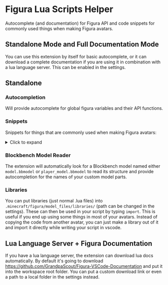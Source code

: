 # Figura Lua Scripts Helper

Autocomplete (and documentation) for Figura API and code snippets for commonly used things when making Figura avatars.

## Standalone Mode and Full Documentation Mode

You can use this extension by itself for basic autocomplete, or it can download a complete documentation if you are using it in combination with a lua language server. This can be enabled in the settings.

## Standalone

### Autocompletion

Will provide autocomplete for global figura variables and their API functions.

### Snippets

Snippets for things that are commonly used when making Figura avatars:

<details>
<summary>Click to expand</summary>

```
Player Velocity
Hide Model
Warnings
Sine Wave
Smooth Animation
Lerp
Clamp
Timer
tick()
render()
world_render()
player_init()
```

</details>

### Blockbench Model Reader

The extension will automatically look for a Blockbench model named either `model.bbmodel` or `player_model.bbmodel` to read its structure and provide autocompletion for the names of your custom model parts.

### Libraries

You can put libraries (just normal .lua files) into `.minecraft/figura/model_files/libraries/` (path can be changed in the settings). These can then be used in your script by typing `import`. This is useful if you end up using some things in most of your avatars. Instead of copying the code from another avatar, you can just make a library out of it and import it directly while writing your script in vscode.

## Lua Language Server + Figura Documentation

If you have a lua language server, the extension can download lua docs automatically. By default it's going to download https://github.com/GrandpaScout/Figura-VSCode-Documentation and put it into the workspace root folder. You can put a custom download link or even a path to a local folder in the settings instead.
